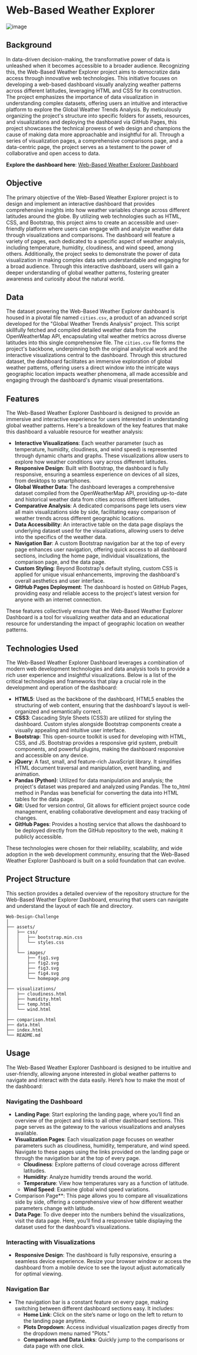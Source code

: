 # Web-Based Weather Explorer
![image](assets/images/homepage.png)
## Background
In data-driven decision-making, the transformative power of data is unleashed when it becomes accessible to a broader audience. Recognizing this, the Web-Based Weather Explorer project aims to democratize data access through innovative web technologies. This initiative focuses on developing a web-based dashboard visually analyzing weather patterns across different latitudes, leveraging HTML and CSS for its construction. The project emphasizes the importance of data visualization in understanding complex datasets, offering users an intuitive and interactive platform to explore the Global Weather Trends Analysis. By meticulously organizing the project's structure into specific folders for assets, resources, and visualizations and deploying the dashboard via GitHub Pages, this project showcases the technical prowess of web design and champions the cause of making data more approachable and insightful for all. Through a series of visualization pages, a comprehensive comparisons page, and a data-centric page, the project serves as a testament to the power of collaborative and open access to data.

**Explore the dashboard here**: [Web-Based Weather Explorer Dashboard](https://jeremytallant.github.io/Web-Design-Challenge/)

## Objective
The primary objective of the Web-Based Weather Explorer project is to design and implement an interactive dashboard that provides comprehensive insights into how weather variables change across different latitudes around the globe. By utilizing web technologies such as HTML, CSS, and Bootstrap, this project aims to create an accessible and user-friendly platform where users can engage with and analyze weather data through visualizations and comparisons. The dashboard will feature a variety of pages, each dedicated to a specific aspect of weather analysis, including temperature, humidity, cloudiness, and wind speed, among others. Additionally, the project seeks to demonstrate the power of data visualization in making complex data sets understandable and engaging for a broad audience. Through this interactive dashboard, users will gain a deeper understanding of global weather patterns, fostering greater awareness and curiosity about the natural world.
## Data
The dataset powering the Web-Based Weather Explorer dashboard is housed in a pivotal file named `cities.csv`, a product of an advanced script developed for the "Global Weather Trends Analysis" project. This script skillfully fetched and compiled detailed weather data from the OpenWeatherMap API, encapsulating vital weather metrics across diverse latitudes into this single comprehensive file. The `cities.csv` file forms the project's backbone, underpinning both the original analytical work and the interactive visualizations central to the dashboard. Through this structured dataset, the dashboard facilitates an immersive exploration of global weather patterns, offering users a direct window into the intricate ways geographic location impacts weather phenomena, all made accessible and engaging through the dashboard's dynamic visual presentations.
## Features
The Web-Based Weather Explorer Dashboard is designed to provide an immersive and interactive experience for users interested in understanding global weather patterns. Here's a breakdown of the key features that make this dashboard a valuable resource for weather analysis:
* **Interactive Visualizations**: Each weather parameter (such as temperature, humidity, cloudiness, and wind speed) is represented through dynamic charts and graphs. These visualizations allow users to explore how weather conditions vary across different latitudes.
* **Responsive Design**: Built with Bootstrap, the dashboard is fully responsive, ensuring a seamless experience on devices of all sizes, from desktops to smartphones.
* **Global Weather Data**: The dashboard leverages a comprehensive dataset compiled from the OpenWeatherMap API, providing up-to-date and historical weather data from cities across different latitudes.
* **Comparative Analysis**: A dedicated comparisons page lets users view all main visualizations side by side, facilitating easy comparison of weather trends across different geographic locations.
* **Data Accessibility**: An interactive table on the data page displays the underlying dataset used for the visualizations, allowing users to delve into the specifics of the weather data.
* **Navigation Bar**: A custom Bootstrap navigation bar at the top of every page enhances user navigation, offering quick access to all dashboard sections, including the home page, individual visualizations, the comparison page, and the data page.
* **Custom Styling**: Beyond Bootstrap's default styling, custom CSS is applied for unique visual enhancements, improving the dashboard's overall aesthetics and user interface.
* **GitHub Pages Deployment**: The dashboard is hosted on GitHub Pages, providing easy and reliable access to the project's latest version for anyone with an internet connection.

These features collectively ensure that the Web-Based Weather Explorer Dashboard is a tool for visualizing weather data and an educational resource for understanding the impact of geographic location on weather patterns.
## Technologies Used
The Web-Based Weather Explorer Dashboard leverages a combination of modern web development technologies and data analysis tools to provide a rich user experience and insightful visualizations. Below is a list of the critical technologies and frameworks that play a crucial role in the development and operation of the dashboard:
* **HTML5**: Used as the backbone of the dashboard, HTML5 enables the structuring of web content, ensuring that the dashboard's layout is well-organized and semantically correct.
* **CSS3**: Cascading Style Sheets (CSS3) are utilized for styling the dashboard. Custom styles alongside Bootstrap components create a visually appealing and intuitive user interface.
* **Bootstrap**: This open-source toolkit is used for developing with HTML, CSS, and JS. Bootstrap provides a responsive grid system, prebuilt components, and powerful plugins, making the dashboard responsive and accessible on any device.
* **jQuery**: A fast, small, and feature-rich JavaScript library. It simplifies HTML document traversal and manipulation, event handling, and animation.
* **Pandas (Python)**: Utilized for data manipulation and analysis; the project's dataset was prepared and analyzed using Pandas. The to_html method in Pandas was beneficial for converting the data into HTML tables for the data page.
* **Git:** Used for version control, Git allows for efficient project source code management, enabling collaborative development and easy tracking of changes.
* **GitHub Pages**: Provides a hosting service that allows the dashboard to be deployed directly from the GitHub repository to the web, making it publicly accessible.

These technologies were chosen for their reliability, scalability, and wide adoption in the web development community, ensuring that the Web-Based Weather Explorer Dashboard is built on a solid foundation that can evolve.
## Project Structure
This section provides a detailed overview of the repository structure for the Web-Based Weather Explorer Dashboard, ensuring that users can navigate and understand the layout of each file and directory.
```plaintext
Web-Design-Challenge
│
├── assets/                     
│   ├── css/                    
│   │   ├── bootstrap.min.css   
│   │   └── styles.css          
│   │
│   └── images/                 
│       ├── fig1.svg            
│       ├── fig2.svg            
│       ├── fig3.svg            
│       ├── fig4.svg            
│       └── homepage.png        
│
├── visualizations/            
│   ├── cloudiness.html         
│   ├── humidity.html           
│   ├── temp.html               
│   └── wind.html               
│
├── comparison.html             
├── data.html                   
├── index.html                  
└── README.md                   
```
## Usage
The Web-Based Weather Explorer Dashboard is designed to be intuitive and user-friendly, allowing anyone interested in global weather patterns to navigate and interact with the data easily. Here’s how to make the most of the dashboard:

### Navigating the Dashboard
* **Landing Page**: Start exploring the landing page, where you’ll find an overview of the project and links to all other dashboard sections. This page serves as the gateway to the various visualizations and analyses available.
* **Visualization Pages**: Each visualization page focuses on weather parameters such as cloudiness, humidity, temperature, and wind speed. Navigate to these pages using the links provided on the landing page or through the navigation bar at the top of every page.
	* **Cloudiness**: Explore patterns of cloud coverage across different latitudes.
	* **Humidity**: Analyze humidity trends around the world.
	* **Temperature**: View how temperatures vary as a function of latitude.
	* **Wind Speed**: Examine global wind speed variations.
* Comparison Page**: This page allows you to compare all visualizations side by side, offering a comprehensive view of how different weather parameters change with latitude.
* **Data Page**: To dive deeper into the numbers behind the visualizations, visit the data page. Here, you’ll find a responsive table displaying the dataset used for the dashboard’s visualizations.
### Interacting with Visualizations
* **Responsive Design**: The dashboard is fully responsive, ensuring a seamless device experience. Resize your browser window or access the dashboard from a mobile device to see the layout adjust automatically for optimal viewing.
### Navigation Bar
* The navigation bar is a constant feature on every page, making switching between different dashboard sections easy. It includes:
	* **Home Link**: Click on the site’s name or logo on the left to return to the landing page anytime.
	* **Plots Dropdown**: Access individual visualization pages directly from the dropdown menu named "Plots."
	* **Comparisons and Data Links**: Quickly jump to the comparisons or data page with one click.


